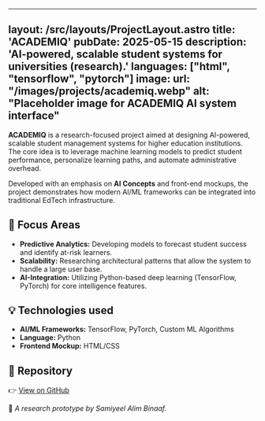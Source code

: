 ---
layout:  /src/layouts/ProjectLayout.astro
  title: 'ACADEMIQ'
  pubDate: 2025-05-15
  description: 'AI-powered, scalable student systems for universities (research).'
  languages: ["html", "tensorflow", "pytorch"]
  image:
    url: "/images/projects/academiq.webp"
    alt: "Placeholder image for ACADEMIQ AI system interface"
  --- 
  
  **ACADEMIQ** is a research-focused project aimed at designing AI-powered, scalable student management systems for higher education institutions. The core idea is to leverage machine learning models to predict student performance, personalize learning paths, and automate administrative overhead.
  
  Developed with an emphasis on **AI Concepts** and front-end mockups, the project demonstrates how modern AI/ML frameworks can be integrated into traditional EdTech infrastructure.
  
  ## 🧩 Focus Areas
 
  - **Predictive Analytics:** Developing models to forecast student success and identify at-risk learners.
  - **Scalability:** Researching architectural patterns that allow the system to handle a large user base.
 - **AI-Integration:** Utilizing Python-based deep learning (TensorFlow, PyTorch) for core intelligence features.
  
 ## 💡 Technologies used
  
 - **AI/ML Frameworks:** TensorFlow, PyTorch, Custom ML Algorithms
 - **Language:** Python
 - **Frontend Mockup:** HTML/CSS
  
  
  ## 🔗 Repository
  
  👉 [View on GitHub](https://github.com/Pronaaf2k/ACADEMIQ) 
  
  
  🚀 *A research prototype by Samiyeel Alim Binaaf.*
 
